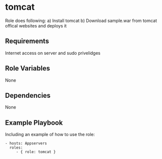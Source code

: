 tomcat
=========

Role does following:
a) Install tomcat
b) Download sample.war from tomcat offical websites and deploys it

Requirements
------------

Internet access on server and sudo privelidges

Role Variables
--------------

None

Dependencies
------------

None

Example Playbook
----------------

Including an example of how to use the role:

    - hosts: Appservers
      roles:
         - { role: tomcat }
